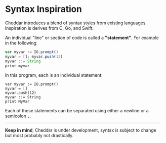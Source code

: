 # Syntax Inspiration

Cheddar introduces a blend of syntax styles from existing languages. Inspiration is derives from C, Go, and Swift.

An individual "line" or section of code is called a **"statement"**. For example in the following:

```js
var myvar := IO.prompt()
myvar = []; myvar.push(12)
myvar ::= String
print myvar
```

In this program, each is an individual statement:

```
var myvar := IO.prompt()
myvar = []
myvar.push(12)
myvar ::= String
print MyVar
```

Each of these statements can be separated using either a newline or a semicolon `;`.

---

**Keep in mind**, Cheddar is under development, syntax is subject to change but most probably not drastically.